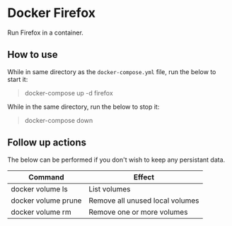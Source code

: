 # Docker Firefox

Run Firefox in a container.

## How to use

While in same directory as the `docker-compose.yml` file,
run the below to start it:

> docker-compose up -d firefox

While in the same directory, run the below to stop it:

> docker-compose down

## Follow up actions

The below can be performed if you don't wish to keep any persistant data.

| Command | Effect |
| --- | --- |
docker volume ls | List volumes
docker volume prune | Remove all unused local volumes
docker volume rm | Remove one or more volumes
